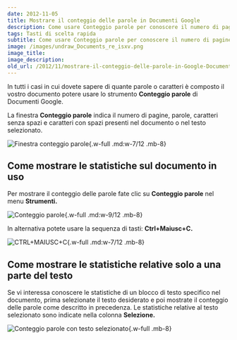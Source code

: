 ```yaml
---
date: 2012-11-05
title: Mostrare il conteggio delle parole in Documenti Google
description: Come usare Conteggio parole per conoscere il numero di pagine, parole, caratteri senza e con spazi in un documento di Google Docs.
tags: Tasti di scelta rapida
subtitle: Come usare Conteggio parole per conoscere il numero di pagine, parole, caratteri senza e con spazi in un documento di Google Docs.
image: /images/undraw_Documents_re_isxv.png
image_title:
image_description:
old_url: /2012/11/mostrare-il-conteggio-delle-parole-in-Google-Documenti.html
---
```

In tutti i casi in cui dovete sapere di quante parole o caratteri è composto il vostro documento potere usare lo strumento **Conteggio parole** di Documenti Google.

La finestra **Conteggio parole** indica il numero di pagine, parole, caratteri senza spazi e caratteri con spazi presenti nel documento o nel testo selezionato.

![Finestra conteggio parole](/images/documenti-google-conteggio-parole.png 'La finestra Conteggio parole visualizza il numero di pagine, parole e caratteri (con o senza spazi)'){.w-full .md:w-7/12 .mb-8}

## Come mostrare le statistiche sul documento in uso
Per mostrare il conteggio delle parole fate clic su **Conteggio parole** nel menu **Strumenti.**

![Conteggio parole](/images/documenti-google-menu-conteggio-parole.png 'Per visualizzare le statistiche sul testo del documento fate clic su Conteggio parole dal menu Strumenti'){.w-full .md:w-9/12 .mb-8}

In alternativa potete usare la sequenza di tasti: **Ctrl+Maiusc+C.**

![CTRL+MAIUSC+C](/images/CTRL+MAIUSC+C.png 'Per mostra il conteggio delle parole è possibile usare la combinazione di tasti di scelta rapida CTRL+MAIUSC+C'){.w-full .md:w-7/12 .mb-8}

## Come mostrare le statistiche relative solo a una parte del testo

Se vi interessa conoscere le statistiche di un blocco di testo specifico nel documento, prima selezionate il testo desiderato e poi mostrate il conteggio delle parole come descritto in precedenza. Le statistiche relative al testo selezionato sono indicate nella colonna **Selezione.**

![Conteggio parole con testo selezionato](/images/documenti-google-conteggio-parole-testo-selezionato.png 'La colonna Seleziona mostra le statistiche relative al blocco di testo selezionato'){.w-full .mb-8}

